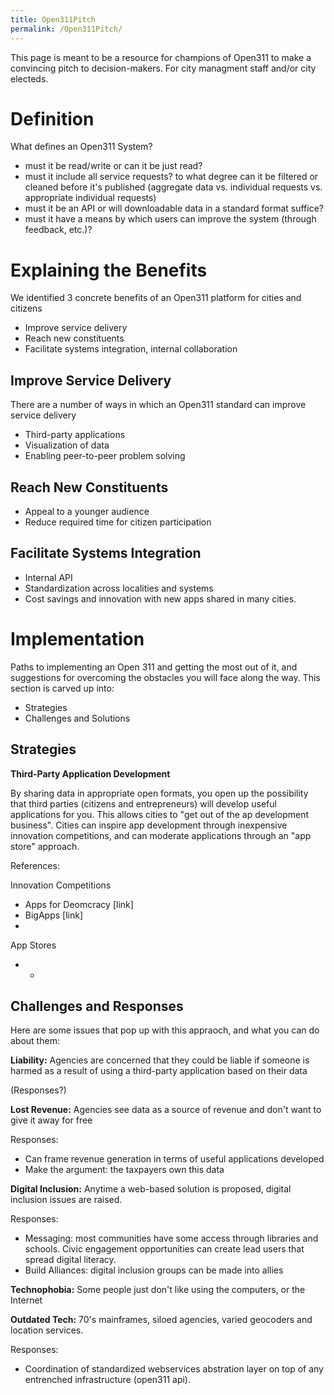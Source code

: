 ```yaml
---
title: Open311Pitch
permalink: /Open311Pitch/
---
```


This page is meant to be a resource for champions of Open311 to make a convincing pitch to decision-makers. For city managment staff and/or city electeds.

Definition
==========

What defines an Open311 System?

-   must it be read/write or can it be just read?
-   must it include all service requests? to what degree can it be filtered or cleaned before it's published (aggregate data vs. individual requests vs. appropriate individual requests)
-   must it be an API or will downloadable data in a standard format suffice?
-   must it have a means by which users can improve the system (through feedback, etc.)?

Explaining the Benefits
=======================

We identified 3 concrete benefits of an Open311 platform for cities and citizens

-   Improve service delivery
-   Reach new constituents
-   Facilitate systems integration, internal collaboration

Improve Service Delivery
------------------------

There are a number of ways in which an Open311 standard can improve service delivery

-   Third-party applications
-   Visualization of data
-   Enabling peer-to-peer problem solving

Reach New Constituents
----------------------

-   Appeal to a younger audience
-   Reduce required time for citizen participation

Facilitate Systems Integration
------------------------------

-   Internal API
-   Standardization across localities and systems
-   Cost savings and innovation with new apps shared in many cities.

Implementation
==============

Paths to implementing an Open 311 and getting the most out of it, and suggestions for overcoming the obstacles you will face along the way. This section is carved up into:

-   Strategies
-   Challenges and Solutions

Strategies
----------

**Third-Party Application Development**

By sharing data in appropriate open formats, you open up the possibility that third parties (citizens and entrepreneurs) will develop useful applications for you. This allows cities to "get out of the ap development business". Cities can inspire app development through inexpensive innovation competitions, and can moderate applications through an "app store" approach.

References:

Innovation Competitions

-   Apps for Deomcracy [link]
-   BigApps [link]
-

App Stores

-   -

Challenges and Responses
------------------------

Here are some issues that pop up with this appraoch, and what you can do about them:

**Liability:** Agencies are concerned that they could be liable if someone is harmed as a result of using a third-party application based on their data

(Responses?)

**Lost Revenue:** Agencies see data as a source of revenue and don't want to give it away for free

Responses:

-   Can frame revenue generation in terms of useful applications developed
-   Make the argument: the taxpayers own this data

**Digital Inclusion:** Anytime a web-based solution is proposed, digital inclusion issues are raised.

Responses:

-   Messaging: most communities have some access through libraries and schools. Civic engagement opportunities can create lead users that spread digital literacy.
-   Build Alliances: digital inclusion groups can be made into allies

**Technophobia:** Some people just don't like using the computers, or the Internet

**Outdated Tech:** 70's mainframes, siloed agencies, varied geocoders and location services.

Responses:

-   Coordination of standardized webservices abstration layer on top of any entrenched infrastructure (open311 api).
